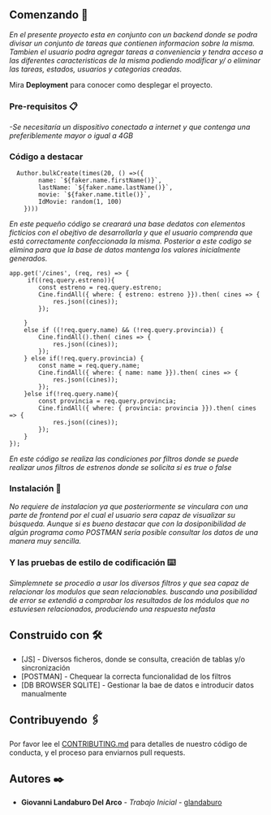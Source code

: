 
## Comenzando 🚀

_En el presente proyecto esta en conjunto con un backend donde se podra divisar un conjunto de tareas que contienen informacion sobre la misma. Tambien el usuario podra agregar tareas a conveniencia y tendra acceso a las diferentes caracteristicas de la misma podiendo modificar y/ o eliminar las tareas, estados, usuarios y categorias creadas._

Mira **Deployment** para conocer como desplegar el proyecto.


### Pre-requisitos 📋

_-Se necesitaría un dispositivo conectado a internet y que contenga una preferiblemente mayor o igual a 4GB_

### Código a destacar
``` 
  Author.bulkCreate(times(20, () =>({
        name: `${faker.name.firstName()}`,
        lastName: `${faker.name.lastName()}`,
        movie: `${faker.name.title()}`,
        IdMovie: random(1, 100)
    })))      
``` 
_En este pequeño código se crearará una base dedatos con elementos ficticios con el obejtivo de desarrollarla y que el usuario comprenda que está correctamente confeccionada la misma. Posterior a este codigo se elimina para que la base de datos mantenga los valores inicialmente generados._
```
app.get('/cines', (req, res) => {
     if((req.query.estreno)){
        const estreno = req.query.estreno;
        Cine.findAll({ where: { estreno: estreno }}).then( cines => {
            res.json((cines));
        });
        
    }
    else if ((!req.query.name) && (!req.query.provincia)) {
        Cine.findAll().then( cines => {
            res.json((cines));
        });
    } else if(!req.query.provincia) {
        const name = req.query.name;
        Cine.findAll({ where: { name: name }}).then( cines => {
            res.json((cines));
        });
    }else if(!req.query.name){
        const provincia = req.query.provincia;
        Cine.findAll({ where: { provincia: provincia }}).then( cines => {
            res.json((cines));
        });
    }
});
```
_En este código se realiza las condiciones por filtros donde se puede realizar unos filtros de estrenos donde se solicita si es true o false_
### Instalación 🔧

_No requiere de instalacion ya que posteriormente se vinculara con una parte de frontend por el cual el usuario sera capaz de visualizar su búsqueda. Aunque si es bueno destacar que con la dosiponibilidad de algún programa como POSTMAN sería posible consultar los datos de una manera muy sencilla._

### Y las pruebas de estilo de codificación ⌨️

_Simplemnete se procedio a usar los diversos filtros y que sea capaz de relacionar los modulos que sean relacionables. buscando una posibilidad de error se extendió a comprobar los resultados de los módulos que no estuviesen relacionados, produciendo una respuesta nefasta_


## Construido con 🛠️


* [JS] - Diversos ficheros, donde se consulta, creación de tablas y/o sincronización   
* [POSTMAN] - Chequear la correcta funcionalidad de los filtros
* [DB BROWSER SQLITE] - Gestionar la bae de datos e introducir datos manualmente 
## Contribuyendo 🖇️

Por favor lee el [CONTRIBUTING.md](https://gist.github.com/G1ovann16/BackendMovies) para detalles de nuestro código de conducta, y el proceso para enviarnos pull requests.


## Autores ✒️

* **Giovanni Landaburo Del Arco** - *Trabajo Inicial* - [glandaburo](https://github.com/G1ovann16)
